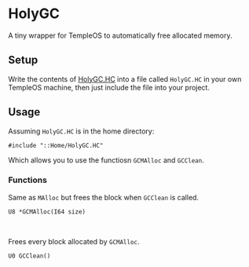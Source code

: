 # HolyGC

A tiny wrapper for TempleOS to automatically free allocated memory.

## Setup

Write the contents of [HolyGC.HC](./HolyGC.HC) into a file called ```HolyGC.HC``` in your own TempleOS machine, then just include the file into your project.

## Usage

Assuming ```HolyGC.HC``` is in the home directory:

```hc
#include "::Home/HolyGC.HC"
```

Which allows you to use the functiosn ```GCMAlloc``` and ```GCClean```.

### Functions

Same as ```MAlloc``` but frees the block when ```GCClean``` is called.
```hc
U8 *GCMAlloc(I64 size)
```

<br>

Frees every block allocated by ```GCMAlloc```.
```hc
U0 GCClean()
```
